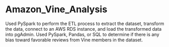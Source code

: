 # Amazon_Vine_Analysis
Used PySpark to perform the ETL process to extract the dataset, transform the data, connect to an AWS RDS instance, and load the transformed data into pgAdmin. Used PySpark, Pandas, or SQL to determine if there is any bias toward favorable reviews from Vine members in the dataset.
